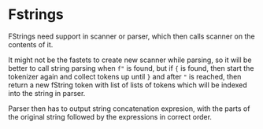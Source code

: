 # Fstrings

FStrings need support in scanner or parser, which then calls scanner on
the contents of it.

It might not be the fastets to create new scanner while parsing, so it will
be better to call string parsing when `f"` is found, but if `{` is found, then
start the tokenizer again and collect tokens up until `}` and after `"` is
reached, then return a new fString token with list of lists of tokens
which will be indexed into the string in parser.

Parser then has to output string concatenation expresion, with the
parts of the original string followed by the expressions in correct order.